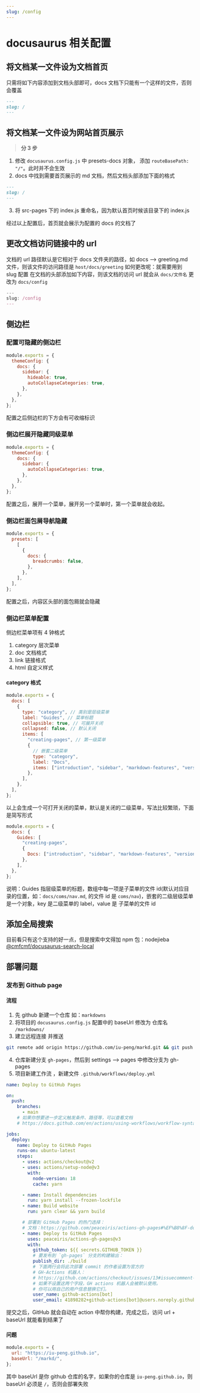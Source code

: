 ```yaml
---
slug: /config
---
```


# docusaurus 相关配置

## 将文档某一文件设为文档首页

只需将如下内容添加到文档头部即可，docs 文档下只能有一个这样的文件，否则会覆盖

```md title="配置头部展示为 host/docs 首页"
---
slug: /
---
```

## 将文档某一文件设为网站首页展示

> **分 3 步**

1. 修改 `docusaurus.config.js` 中 presets-docs 对象， 添加 `routeBasePath: "/"`。此时并不会生效
2. docs 中找到需要首页展示的 md 文档，然后文档头部添加下面的格式

```md title="配置头部展示为首页"
---
slug: /
---
```

3. 将 src-pages 下的 index.js 重命名，因为默认首页时候该目录下的 index.js

经过以上配置后，首页就会展示为配置的 docs 的文档了

## 更改文档访问链接中的 url

文档的 url 路径默认是它相对于 docs 文件夹的路径，如 docs --> greeting.md 文件，则该文件的访问路径是 `host/docs/greeting`
如何更改呢：就需要用到 slug 配置
在文档的头部添加如下内容，则该文档的访问 url 就会从 `docs/文件名` 更改为 `docs/config`

```js title="配置头部展示为首页"
---
slug: /config
---
```

## 侧边栏

### 配置可隐藏的侧边栏

```javascript title="docusaurus.config.js"
module.exports = {
  themeConfig: {
    docs: {
      sidebar: {
        hideable: true,
        autoCollapseCategories: true,
      },
    },
  },
};
```

配置之后侧边栏的下方会有可收缩标识

### 侧边栏展开隐藏同级菜单

```js title="docusaurus.config.js"
module.exports = {
  themeConfig: {
    docs: {
      sidebar: {
        autoCollapseCategories: true,
      },
    },
  },
};
```

配置之后，展开一个菜单，展开另一个菜单时，第一个菜单就会收起。

### 侧边栏面包屑导航隐藏

```js title="docusaurus.config.js"
module.exports = {
  presets: [
    [
      {
        docs: {
          breadcrumbs: false,
        },
      },
    ],
  ],
};
```

配置之后，内容区头部的面包屑就会隐藏

### 侧边栏菜单配置

侧边栏菜单项有 4 钟格式

1. category 层次菜单
2. doc 文档格式
3. link 链接格式
4. html 自定义样式

#### category 格式

```js title="sidebars.js"
module.exports = {
  docs: [
    {
      type: "category", // 类别是层级菜单
      label: "Guides", // 菜单标题
      collapsible: true, // 可展开关闭
      collapsed: false, // 默认关闭
      items: [
        "creating-pages", // 第一级菜单
        {
          // 嵌套二级菜单
          type: "category",
          label: "Docs",
          items: ["introduction", "sidebar", "markdown-features", "versioning"],
        },
      ],
    },
  ],
};
```

以上会生成一个可打开关闭的菜单，默认是关闭的二级菜单，写法比较繁琐，下面是简写形式

```js
module.exports = {
  docs: {
    Guides: [
      "creating-pages",
      {
        Docs: ["introduction", "sidebar", "markdown-features", "versioning"],
      },
    ],
  },
};
```

说明：Guides 指层级菜单的标题，数组中每一项是子菜单的文件 id(默认对应目录的位置，如：`docs/coms/nav.md`, 的文件 id 是 `coms/nav`)，嵌套的二级层级菜单是一个对象，key 是二级菜单的 label，value 是 子菜单的文件 id

## 添加全局搜索

目前看只有这个支持的好一点，但是搜索中文得加 npm 包：nodejieba
[@cmfcmf/docusaurus-search-local](https://github.com/cmfcmf/docusaurus-search-local)

## 部署问题

### 发布到 Github page

#### 流程

1. 先 github 新建一个仓库 如：`markdowns`
2. 将项目的 `docusaurus.config.js` 配置中的 baseUrl 修改为 仓库名 `/markdowns/`
3. 建立远程连接 并推送

```bash
git remote add origin https://github.com/iu-peng/markd.git && git push -u origin "main"
```

4. 仓库新建分支 `gh-pages`，然后到 settings --> pages 中修改分支为 gh-pages
5. 项目新建工作流 ，新建文件 `.github/workflows/deploy.yml`

```yml title=".github/workflows/deploy.yml"
name: Deploy to GitHub Pages

on:
  push:
    branches:
      - main
    # 如果你想要进一步定义触发条件、路径等，可以查看文档
    # https://docs.github.com/en/actions/using-workflows/workflow-syntax-for-github-actions#on

jobs:
  deploy:
    name: Deploy to GitHub Pages
    runs-on: ubuntu-latest
    steps:
      - uses: actions/checkout@v2
      - uses: actions/setup-node@v3
        with:
          node-version: 18
          cache: yarn

      - name: Install dependencies
        run: yarn install --frozen-lockfile
      - name: Build website
        run: yarn clear && yarn build

      # 部署到 GitHub Pages 的热门选择：
      # 文档：https://github.com/peaceiris/actions-gh-pages#%EF%B8%8F-docusaurus
      - name: Deploy to GitHub Pages
        uses: peaceiris/actions-gh-pages@v3
        with:
          github_token: ${{ secrets.GITHUB_TOKEN }}
          # 要发布到 `gh-pages` 分支的构建输出：
          publish_dir: ./build
          # 下面两行会将此次部署 commit 的作者设置为官方的
          # GH-Actions 机器人：
          # https://github.com/actions/checkout/issues/13#issuecomment-724415212
          # 如果不设置这两个字段，GH actions 机器人会被默认使用。
          # 你可以用自己的用户信息替换它们。
          user_name: github-actions[bot]
          user_email: 41898282+github-actions[bot]@users.noreply.github.com
```

提交之后，GitHub 就会自动在 action 中帮你构建，完成之后，访问 url + baseUrl 就能看到结果了

#### 问题

```js title="docusaurus.config.js"
module.exports = {
  url: "https://iu-peng.github.io",
  baseUrl: "/markd/",
};
```

其中 baseUrl 是你 github 仓库的名字，如果你的仓库是 `iu-peng.github.io`，则 baseUrl 必须是 `/`，否则会部署失败

